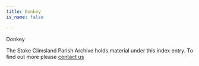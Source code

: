 ```yaml
---
title: Donkey
is_name: false

---
```


Donkey


The Stoke Climsland Parish Archive holds material under this index entry. To find out more please [contact us](/contact/)
